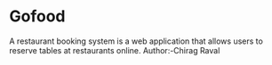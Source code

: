 # Gofood
A restaurant booking system is a web application that allows users to reserve tables at restaurants online.
Author:-Chirag Raval
